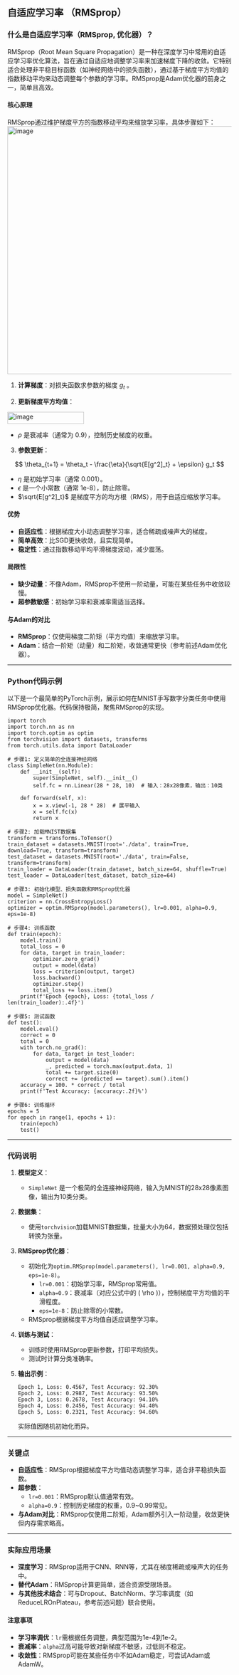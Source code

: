 ## 自适应学习率 （RMSprop）
### 什么是自适应学习率（RMSprop, 优化器）？

RMSprop（Root Mean Square Propagation）是一种在深度学习中常用的自适应学习率优化算法，旨在通过自适应地调整学习率来加速梯度下降的收敛。它特别适合处理非平稳目标函数（如神经网络中的损失函数），通过基于梯度平方均值的指数移动平均来动态调整每个参数的学习率。RMSprop是Adam优化器的前身之一，简单且高效。

#### 核心原理
RMSprop通过维护梯度平方的指数移动平均来缩放学习率，具体步骤如下：
<img width="847" height="557" alt="image" src="https://github.com/user-attachments/assets/10861619-a441-4986-a6f3-fd193bccb66d" />


1. **计算梯度**：对损失函数求参数的梯度 $g_t$ 。

2. **更新梯度平方均值**：

<img width="172" height="27" alt="image" src="https://github.com/user-attachments/assets/28de9382-ff6b-4837-9e47-6cd6199a3e2b" />


   * $\rho$ 是衰减率（通常为 0.9），控制历史梯度的权重。

3. **参数更新**：

$$
\theta_{t+1} = \theta_t - \frac{\eta}{\sqrt{E[g^2]_t} + \epsilon} g_t
$$

   * $\eta$ 是初始学习率（通常 0.001）。
   * $\epsilon$ 是一个小常数（通常 $1\text{e-}8$），防止除零。
   * $\sqrt{E[g^2]_t}$ 是梯度平方的均方根（RMS），用于自适应缩放学习率。




#### 优势
- **自适应性**：根据梯度大小动态调整学习率，适合稀疏或噪声大的梯度。
- **简单高效**：比SGD更快收敛，且实现简单。
- **稳定性**：通过指数移动平均平滑梯度波动，减少震荡。

#### 局限性
- **缺少动量**：不像Adam，RMSprop不使用一阶动量，可能在某些任务中收敛较慢。
- **超参数敏感**：初始学习率和衰减率需适当选择。

#### 与Adam的对比
- **RMSprop**：仅使用梯度二阶矩（平方均值）来缩放学习率。
- **Adam**：结合一阶矩（动量）和二阶矩，收敛通常更快（参考前述Adam优化器）。

---

### Python代码示例

以下是一个最简单的PyTorch示例，展示如何在MNIST手写数字分类任务中使用RMSprop优化器。代码保持极简，聚焦RMSprop的实现。

```
import torch
import torch.nn as nn
import torch.optim as optim
from torchvision import datasets, transforms
from torch.utils.data import DataLoader

# 步骤1: 定义简单的全连接神经网络
class SimpleNet(nn.Module):
    def __init__(self):
        super(SimpleNet, self).__init__()
        self.fc = nn.Linear(28 * 28, 10)  # 输入：28x28像素，输出：10类
    
    def forward(self, x):
        x = x.view(-1, 28 * 28)  # 展平输入
        x = self.fc(x)
        return x

# 步骤2: 加载MNIST数据集
transform = transforms.ToTensor()
train_dataset = datasets.MNIST(root='./data', train=True, download=True, transform=transform)
test_dataset = datasets.MNIST(root='./data', train=False, transform=transform)
train_loader = DataLoader(train_dataset, batch_size=64, shuffle=True)
test_loader = DataLoader(test_dataset, batch_size=64)

# 步骤3: 初始化模型、损失函数和RMSprop优化器
model = SimpleNet()
criterion = nn.CrossEntropyLoss()
optimizer = optim.RMSprop(model.parameters(), lr=0.001, alpha=0.9, eps=1e-8)

# 步骤4: 训练函数
def train(epoch):
    model.train()
    total_loss = 0
    for data, target in train_loader:
        optimizer.zero_grad()
        output = model(data)
        loss = criterion(output, target)
        loss.backward()
        optimizer.step()
        total_loss += loss.item()
    print(f'Epoch {epoch}, Loss: {total_loss / len(train_loader):.4f}')

# 步骤5: 测试函数
def test():
    model.eval()
    correct = 0
    total = 0
    with torch.no_grad():
        for data, target in test_loader:
            output = model(data)
            _, predicted = torch.max(output.data, 1)
            total += target.size(0)
            correct += (predicted == target).sum().item()
    accuracy = 100. * correct / total
    print(f'Test Accuracy: {accuracy:.2f}%')

# 步骤6: 训练循环
epochs = 5
for epoch in range(1, epochs + 1):
    train(epoch)
    test()
```

---

### 代码说明

1. **模型定义**：
   - `SimpleNet` 是一个极简的全连接神经网络，输入为MNIST的28x28像素图像，输出为10类分类。

2. **数据集**：
   - 使用`torchvision`加载MNIST数据集，批量大小为64，数据预处理仅包括转换为张量。

3. **RMSprop优化器**：
   - 初始化为`optim.RMSprop(model.parameters(), lr=0.001, alpha=0.9, eps=1e-8)`。
     - `lr=0.001`：初始学习率，RMSprop常用值。
     - `alpha=0.9`：衰减率（对应公式中的 \( \rho \)），控制梯度平方均值的平滑程度。
     - `eps=1e-8`：防止除零的小常数。
   - RMSprop根据梯度平方均值自适应调整学习率。

4. **训练与测试**：
   - 训练时使用RMSprop更新参数，打印平均损失。
   - 测试时计算分类准确率。

5. **输出示例**：
   ```
   Epoch 1, Loss: 0.4567, Test Accuracy: 92.30%
   Epoch 2, Loss: 0.2987, Test Accuracy: 93.50%
   Epoch 3, Loss: 0.2678, Test Accuracy: 94.10%
   Epoch 4, Loss: 0.2456, Test Accuracy: 94.40%
   Epoch 5, Loss: 0.2321, Test Accuracy: 94.60%
   ```
   实际值因随机初始化而异。

---

### 关键点
- **自适应性**：RMSprop根据梯度平方均值动态调整学习率，适合非平稳损失函数。
- **超参数**：
   - `lr=0.001`：RMSprop默认值通常有效。
   - `alpha=0.9`：控制历史梯度的权重，0.9~0.99常见。
- **与Adam对比**：RMSprop仅使用二阶矩，Adam额外引入一阶动量，收敛更快但内存需求略高。

---

### 实际应用场景
- **深度学习**：RMSprop适用于CNN、RNN等，尤其在梯度稀疏或噪声大的任务中。
- **替代Adam**：RMSprop计算更简单，适合资源受限场景。
- **与其他技术结合**：可与Dropout、BatchNorm、学习率调度（如ReduceLROnPlateau，参考前述问题）联合使用。

#### 注意事项
- **学习率调优**：`lr`需根据任务调整，典型范围为1e-4到1e-2。
- **衰减率**：`alpha`过高可能导致对新梯度不敏感，过低则不稳定。
- **收敛性**：RMSprop可能在某些任务中不如Adam稳定，可尝试Adam或AdamW。
